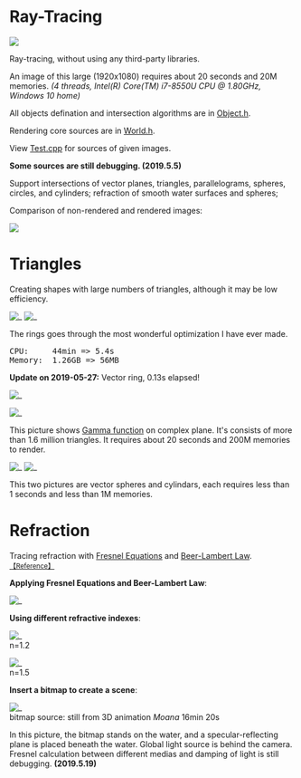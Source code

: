 # Ray-Tracing

![ ](Cover.jpg)

Ray-tracing, without using any third-party libraries.

An image of this large (1920x1080) requires about 20 seconds and 20M memories. _(4 threads, Intel(R) Core(TM) i7-8550U CPU @ 1.80GHz, Windows 10 home)_

All objects defination and intersection algorithms are in [Object.h](Object.h).

Rendering core sources are in [World.h](World.h).

View [Test.cpp](Test.cpp) for sources of given images.

**Some sources are still debugging. (2019.5.5)**

Support intersections of vector planes, triangles, parallelograms, spheres, circles, and cylinders; refraction of smooth water surfaces and spheres;

Comparison of non-rendered and rendered images:

![ ](compare.png)



# Triangles

Creating shapes with large numbers of triangles, although it may be low efficiency. 

![_](ring1.jpg)
![_](ring2.jpg)

The rings goes through the most wonderful optimization I have ever made. <br/>
<pre>CPU:     44min => 5.4s
Memory:  1.26GB => 56MB</pre>

**Update on 2019-05-27:** 
Vector ring, 0.13s elapsed! 

![_](ring_vec.jpg)

![_](Γ.jpg)

This picture shows <a href="https://en.wikipedia.org/wiki/Gamma_function" target="_blank">Gamma function</a> on complex plane. It's consists of more than 1.6 million triangles. It requires about 20 seconds and 200M memories to render. 

![_](beads.jpg)
![_](pyramid.jpg)

This two pictures are vector spheres and cylindars, each requires less than 1 seconds and less than 1M memories. 



# Refraction

Tracing refraction with [Fresnel Equations](https://en.wikipedia.org/wiki/Fresnel_equations) and [Beer-Lambert Law](https://en.wikipedia.org/wiki/Beer%E2%80%93Lambert_law). <sup>[【Reference】](https://graphics.stanford.edu/courses/cs148-10-summer/docs/2006--degreve--reflection_refraction.pdf)</sup>

__Applying Fresnel Equations and Beer-Lambert Law__: 

![_](crystal_ball.jpg)

__Using different refractive indexes__: 

![_](water1.2.jpg) <br/>n=1.2

![_](water1.5.jpg) <br/>n=1.5

__Insert a bitmap to create a scene__: 

![_](scene_1.jpg) <br/>
bitmap source: still from 3D animation _Moana_ 16min 20s

In this picture, the bitmap stands on the water, and a specular-reflecting plane is placed beneath the water. Global light source is behind the camera. 
Fresnel calculation between different medias and damping of light is still debugging. **(2019.5.19)**





